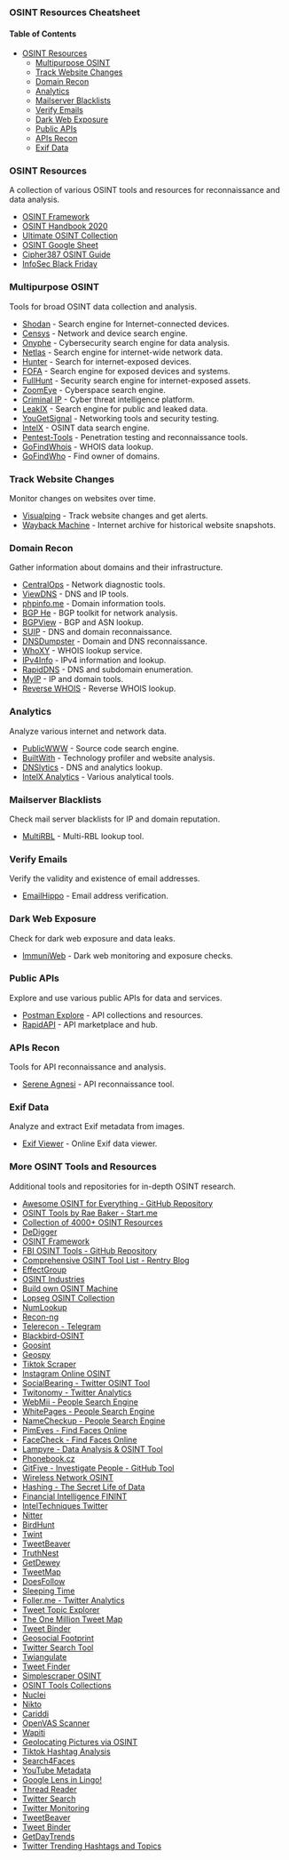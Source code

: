 ### OSINT Resources Cheatsheet

#### Table of Contents

- [OSINT Resources](#osint-resources)
  - [Multipurpose OSINT](#multipurpose-osint)
  - [Track Website Changes](#track-website-changes)
  - [Domain Recon](#domain-recon)
  - [Analytics](#analytics)
  - [Mailserver Blacklists](#mailserver-blacklists)
  - [Verify Emails](#verify-emails)
  - [Dark Web Exposure](#dark-web-exposure)
  - [Public APIs](#public-apis)
  - [APIs Recon](#apis-recon)
  - [Exif Data](#exif-data)

### OSINT Resources

A collection of various OSINT tools and resources for reconnaissance and data analysis.

- [OSINT Framework](https://osintframework.com/)
- [OSINT Handbook 2020](https://i-intelligence.eu/uploads/public-documents/OSINT_Handbook_2020.pdf)
- [Ultimate OSINT Collection](https://start.me/p/DPYPMz/the-ultimate-osint-collection)
- [OSINT Google Sheet](https://docs.google.com/spreadsheets/d/18rtqh8EG2q1xBo2cLNyhIDuK9jrPGwYr9DI2UncoqJQ)
- [Cipher387 OSINT Guide](https://cipher387.github.io/)
- [InfoSec Black Friday](https://github.com/0x90n/InfoSec-Black-Friday)

### Multipurpose OSINT

Tools for broad OSINT data collection and analysis.

- [Shodan](https://shodan.io/) - Search engine for Internet-connected devices.
- [Censys](https://censys.io/) - Network and device search engine.
- [Onyphe](https://onyphe.io/) - Cybersecurity search engine for data analysis.
- [Netlas](https://app.netlas.io/) - Search engine for internet-wide network data.
- [Hunter](https://hunter.how/) - Search for internet-exposed devices.
- [FOFA](https://fofa.so/) - Search engine for exposed devices and systems.
- [FullHunt](https://fullhunt.io/) - Security search engine for internet-exposed assets.
- [ZoomEye](https://www.zoomeye.org/) - Cyberspace search engine.
- [Criminal IP](https://www.criminalip.io/) - Cyber threat intelligence platform.
- [LeakIX](https://leakix.net/) - Search engine for public and leaked data.
- [YouGetSignal](https://www.yougetsignal.com/) - Networking tools and security testing.
- [IntelX](https://intelx.io/) - OSINT data search engine.
- [Pentest-Tools](https://pentest-tools.com/) - Penetration testing and reconnaissance tools.
- [GoFindWhois](https://gofindwhois.com/) - WHOIS data lookup.
- [GoFindWho](https://gofindwho.com/) - Find owner of domains.

### Track Website Changes

Monitor changes on websites over time.

- [Visualping](https://visualping.io/) - Track website changes and get alerts.
- [Wayback Machine](https://web.archive.org) - Internet archive for historical website snapshots.

### Domain Recon

Gather information about domains and their infrastructure.

- [CentralOps](https://centralops.net) - Network diagnostic tools.
- [ViewDNS](https://viewdns.info/) - DNS and IP tools.
- [phpinfo.me](https://phpinfo.me/domain) - Domain information tools.
- [BGP He](http://bgp.he.net/) - BGP toolkit for network analysis.
- [BGPView](https://bgpview.io/) - BGP and ASN lookup.
- [SUIP](https://suip.biz/) - DNS and domain reconnaissance.
- [DNSDumpster](https://dnsdumpster.com/) - Domain and DNS reconnaissance.
- [WhoXY](https://www.whoxy.com/) - WHOIS lookup service.
- [IPv4Info](http://ipv4info.com/) - IPv4 information and lookup.
- [RapidDNS](https://rapiddns.io/) - DNS and subdomain enumeration.
- [MyIP](https://myip.ms/) - IP and domain tools.
- [Reverse WHOIS](https://www.reversewhois.io/) - Reverse WHOIS lookup.

### Analytics

Analyze various internet and network data.

- [PublicWWW](https://publicwww.com/) - Source code search engine.
- [BuiltWith](https://builtwith.com/) - Technology profiler and website analysis.
- [DNSlytics](https://dnslytics.com/reverse-analytics) - DNS and analytics lookup.
- [IntelX Analytics](https://intelx.io/tools?tab=analytics) - Various analytical tools.

### Mailserver Blacklists

Check mail server blacklists for IP and domain reputation.

- [MultiRBL](http://multirbl.valli.org/) - Multi-RBL lookup tool.

### Verify Emails

Verify the validity and existence of email addresses.

- [EmailHippo](https://tools.emailhippo.com/) - Email address verification.

### Dark Web Exposure

Check for dark web exposure and data leaks.

- [ImmuniWeb](https://immuniweb.com/radar/) - Dark web monitoring and exposure checks.

### Public APIs

Explore and use various public APIs for data and services.

- [Postman Explore](https://www.postman.com/explore/) - API collections and resources.
- [RapidAPI](https://rapidapi.com/) - API marketplace and hub.

### APIs Recon

Tools for API reconnaissance and analysis.

- [Serene Agnesi](https://serene-agnesi-57a014.netlify.app/) - API reconnaissance tool.

### Exif Data

Analyze and extract Exif metadata from images.

- [Exif Viewer](https://exif-viewer.com) - Online Exif data viewer.

### More OSINT Tools and Resources

Additional tools and repositories for in-depth OSINT research.

- [Awesome OSINT for Everything - GitHub Repository](https://github.com/Astrosp/Awesome-OSINT-For-Everything)
- [OSINT Tools by Rae Baker - Start.me](https://start.me/p/7kYgk2/rae-baker-deep-dive-osint)
- [Collection of 4000+ OSINT Resources](https://metaosint.github.io/table)
- [DeDigger](https://www.dedigger.com/)
- [OSINT Framework](https://osintframework.com/)
- [FBI OSINT Tools - GitHub Repository](https://github.com/danieldurnea/FBI-tools)
- [Comprehensive OSINT Tool List - Rentry Blog](https://rentry.co/gk3qbkog)
- [EffectGroup](https://effectgroup.io/)
- [OSINT Industries](https://www.osint.industries/)
- [Build own OSINT Machine](https://github.com/AmazoniaLeaksOficial/OSINTMachineGuide)
- [Lopseg OSINT Collection](https://www.lopseg.com.br/osint)
- [NumLookup](https://www.numlookup.com/)
- [Recon-ng](https://github.com/lanmaster53/recon-ng)
- [Telerecon - Telegram](https://github.com/sockysec/Telerecon)
- [Blackbird-OSINT](https://blackbird-osint.herokuapp.com/)
- [Goosint](https://goosint.com/)
- [Geospy](https://geospy.web.app/)
- [Tiktok Scraper](https://apify.com/clockworks/tiktok-scraper#how-to-scrape-tiktok-tutorial-and-video-guide)
- [Instagram Online OSINT](https://one-plus.github.io/Instagram)
- [SocialBearing - Twitter OSINT Tool](https://socialbearing.com/)
- [Twitonomy - Twitter Analytics](https://www.twitonomy.com/dashboard.php)
- [WebMii - People Search Engine](https://webmii.com/)
- [WhitePages - People Search Engine](https://www.whitepages.com/person)
- [NameCheckup - People Search Engine](https://namecheckup.com/)
- [PimEyes - Find Faces Online](https://pimeyes.com/)
- [FaceCheck - Find Faces Online](https://facecheck.id/)
- [Lampyre - Data Analysis & OSINT Tool](https://lampyre.io/)
- [Phonebook.cz](https://phonebook.cz/)
- [GitFive - Investigate People - GitHub Tool](https://reconshell.com/gitfive-osint-tool/)
- [Wireless Network OSINT](https://digitalinvestigator.blogspot.com/2022/12/wireless-network-osint.html)
- [Hashing - The Secret Life of Data](https://ostradecraft.medium.com/hashing-the-secret-life-of-data-cab1ac245280)
- [Financial Intelligence FININT](https://ohshint.gitbook.io/oh-shint-its-a-blog/osint-web-resources/financial-intelligence-finint)
- [IntelTechniques Twitter](https://inteltechniques.com/tools/Twitter.html)
- [Nitter](https://nitter.net/)
- [BirdHunt](https://birdhunt.co/)
- [Twint](https://pypi.org/project/twint/)
- [TweetBeaver](https://tweetbeaver.com/)
- [TruthNest](https://app.truthnest.com/)
- [GetDewey](https://getdewey.co/)
- [TweetMap](https://www.omnisci.com/demos/tweetmap)
- [DoesFollow](https://doesfollow.com/)
- [Sleeping Time](http://sleepingtime.org/)
- [Foller.me - Twitter Analytics](https://foller.me/)
- [Tweet Topic Explorer](http://tweettopicexplorer.neoformix.com/)
- [The One Million Tweet Map](https://onemilliontweetmap.com/)
- [Tweet Binder](https://www.tweetbinder.com/)
- [Geosocial Footprint](http://geosocialfootprint.com/)
- [Twitter Search Tool](https://www.aware-online.com/en/osint-tools/twitter-search-tool/)
- [Twiangulate](http://twiangulate.com/search/)
- [Tweet Finder](https://cse.google.com/cse/publicurl?cx=016621447308871563343:u4r_fupvs-e)
- [Simplescraper OSINT](https://airtable.com/shrceHfvukijgln9q/)
- [OSINT Tools Collections](https://achirou.com/category/osint/)
- [Nuclei](https://github.com/projectdiscovery/nuclei)
- [Nikto](https://github.com/sullo/nikto)
- [Cariddi](https://github.com/edoardottt/cariddi)
- [OpenVAS Scanner](https://github.com/greenbone/openvas-scanner)
- [Wapiti](https://wapiti-scanner.github.io/)
- [Geolocating Pictures via OSINT](https://medium.com/@ronkaminskyy/geolocating-pictures-via-osint-ai-187117e773ea)
- [Tiktok Hashtag Analysis](https://github.com/bellingcat/tiktok-hashtag-analysis)
- [Search4Faces](https://search4faces.com/en/index.html)
- [YouTube Metadata](https://mattw.io/youtube-metadata/)
- [Google Lens in Lingo!](https://github.com/OSINT-mindset/lingolens)
- [Thread Reader](https://threadreaderapp.com/)
- [Twitter Search](https://one-plus.github.io/Twitter)
- [Twitter Monitoring](https://one-plus.github.io/TwitterMonitor)
- [TweetBeaver](https://tweetbeaver.com/)
- [Tweet Binder](https://www.tweetbinder.com/)
- [GetDayTrends](https://getdaytrends.com/)
- [Twitter Trending Hashtags and Topics](https://www.trendsmap.com/)